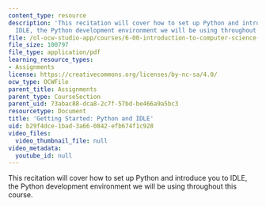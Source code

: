 ```yaml
---
content_type: resource
description: 'This recitation will cover how to set up Python and introduce you to
  IDLE, the Python development environment we will be using throughout this course. '
file: /ol-ocw-studio-app/courses/6-00-introduction-to-computer-science-and-programming-fall-2008/b29f4dce1bad3a660842efb674f1c928_getting_started.pdf
file_size: 100797
file_type: application/pdf
learning_resource_types:
- Assignments
license: https://creativecommons.org/licenses/by-nc-sa/4.0/
ocw_type: OCWFile
parent_title: Assignments
parent_type: CourseSection
parent_uid: 73abac88-dca8-2c7f-57bd-be466a9a5bc3
resourcetype: Document
title: 'Getting Started: Python and IDLE'
uid: b29f4dce-1bad-3a66-0842-efb674f1c928
video_files:
  video_thumbnail_file: null
video_metadata:
  youtube_id: null
---
```

This recitation will cover how to set up Python and introduce you to IDLE, the Python development environment we will be using throughout this course. 
